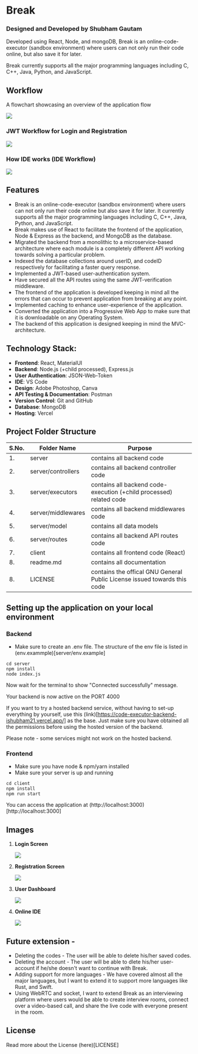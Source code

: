 # Break 

### Designed and Developed by Shubham Gautam
Developed using React, Node, and mongoDB, Break is an online-code-executor (sandbox environment) where users can not only run their code online, but also save it for later. 

Break currently supports all the major programming languages including C, C++, Java, Python, and JavaScript. 

## Workflow 

A flowchart showcasing an overview of the application flow
<p><img src="https://github.com/ishubham21/break/blob/master/readme-assets/app-workflow.png"></p>

### JWT Workflow for Login and Registration 

<p><img src="https://github.com/ishubham21/break/blob/master/readme-assets/jwt-workflow.jpeg"></p>

### How IDE works (IDE Workflow)
<p><img src="https://github.com/ishubham21/break/blob/master/readme-assets/execution-workflow.png"></p>
 
## Features
- Break is an online-code-executor (sandbox environment) where users can not only run their code online but also save it for later. It currently supports all the major programming languages including C, C++, Java, Python, and JavaScript.
- Break makes use of React to facilitate the frontend of the application, Node & Express as the backend, and MongoDB as the database.
- Migrated the backend from a monolithic to a microservice-based architecture where each module is a completely different API working towards solving a particular problem.
- Indexed the database collections around userID, and codeID respectively for facilitating a faster query response.
- Implemented a JWT-based user-authentication system. 
- Have secured all the API routes using the same JWT-verification middleware.
- The frontend of the application is developed keeping in mind all the errors that can occur to prevent application from breaking at any point. 
- Implemented caching to enhance user-experience of the application.
- Converted the application into a Progressive Web App to make sure that it is downloadable on any Operating System.    
- The backend of this application is designed keeping in mind the MVC-architecture. 
## Technology Stack:
- **Frontend**: React, MaterialUI
- **Backend**: Node.js (+child processed), Express.js
- **User Authentication**: JSON-Web-Token
- **IDE**: VS Code
- **Design**: Adobe Photoshop, Canva
- **API Testing & Documentation**: Postman
- **Version Control**: Git and GitHub
- **Database**: MongoDB
- **Hosting**: Vercel

## Project Folder Structure
| S.No. | Folder Name | Purpose |
| --------------- | --------------- | --------------- |
| 1. | server | contains all backend code  |
| 2. | server/controllers | contains all backend controller code  |
| 3. | server/executors | contains all backend code-execution (+child processed) related code  |
| 4. | server/middlewares | contains all backend middlewares code  |
| 5. | server/model | contains all data models  |
| 6. | server/routes | contains all backend API routes code  |
| 7. | client | contains all frontend code (React)|
| 8. | readme.md | contains all documentation |
| 8. | LICENSE | contains the offical GNU General Public License issued towards this code |

## Setting up the application on your local environment

### Backend

 - Make sure to create an .env file. The structure of the env file is listed in (env.exammple)[server/env.example]

 ```
cd server
npm install
node index.js
 ```

Now wait for the terminal to show "Connected successfully" message. 

Your backend is now active on the PORT 4000

If you want to try a hosted backend service, without having to set-up everything by yourself, use this (link)[https://code-executor-backend-ishubham21.vercel.app/] as the base. Just make sure you have obtained all the permissions before using the hosted version of the backend. 

Please note - some services might not work on the hosted backend. 
### Frontend 
 - Make sure you have node & npm/yarn installed
 - Make sure your server is up and running

```
cd client
npm install
npm run start
```

You can access the application at (http://localhost:3000)[http://localhost:3000]
## Images

1. **Login Screen** 

    <p><img src="https://github.com/ishubham21/break/blob/master/readme-assets/1.png"></p>

2. **Registration Screen**

    <p><img src="https://github.com/ishubham21/break/blob/master/readme-assets/2.png"></p>

3. **User Dashboard**

    <p><img src="https://github.com/ishubham21/break/blob/master/readme-assets/3.png"></p>

4. **Online IDE**

    <p><img src="https://github.com/ishubham21/break/blob/master/readme-assets/4.png"></p>

## Future extension - 
 
- Deleting the codes - The user will be able to delete his/her saved codes. 
- Deleting the account - The user will be able to dlete his/her user-account if he/she doesn't want to continue with Break.
- Adding support for more languages - We have covered almost all the major languages, but I want to extend it to support more languages like Rust, and Swift. 
- Using WebRTC and socket, I want to extend Break as an interviewing platform where users would be able to create interview rooms, connect over a video-based call, and share the live code with everyone present in the room.  

## License

Read more about the License (here)[LICENSE]